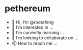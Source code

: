 # pethereum
- 👋 Hi, I’m @rootafeng
- 👀 I’m interested in ...
- 🌱 I’m currently learning ...
- 💞️ I’m looking to collaborate on ...
- 📫 How to reach me ...

<!---
rootafeng/rootafeng is a ✨ special ✨ repository because its `README.md` (this file) appears on your GitHub profile.
You can click the Preview link to take a look at your changes.
--->
